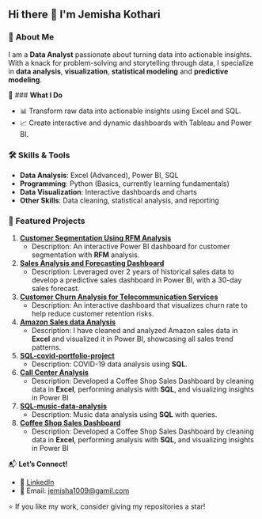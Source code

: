 ## Hi there 👋 I'm Jemisha Kothari


### 🎯 **About Me**  
I am a **Data Analyst** passionate about turning data into actionable insights. With a knack for problem-solving and storytelling through data, I specialize in **data analysis**, **visualization**, **statistical modeling** and **predictive modeling**.



🔭 ### **What I Do**
- 📊 Transform raw data into actionable insights using Excel and SQL.
- 📈 Create interactive and dynamic dashboards with Tableau and Power BI.



### 🛠️ **Skills & Tools**
- **Data Analysis**: Excel (Advanced), Power BI, SQL
- **Programming**: Python (Basics, currently learning fundamentals)
- **Data Visualization**: Interactive dashboards and charts
- **Other Skills**: Data cleaning, statistical analysis, and reporting

### 📌 **Featured Projects**  
1. **[Customer Segmentation Using RFM Analysis](https://github.com/jemisha29/Customer-Segmentation-Analysis-RFM-)**  
   - Description: An interactive Power BI dashboard for customer segmentation with **RFM** analysis.  
2. **[Sales Analysis and Forecasting Dashboard](https://github.com/jemisha29/Sales-Analysis-and-Forecasting-Dashboard)**  
   - Description: Leveraged over 2 years of historical sales data to develop a predictive sales dashboard in Power BI, with a 30-day sales forecast.  
3. **[Customer Churn Analysis for Telecommunication Services](https://github.com/jemisha29/Customer-Churn-Analysis-for-Telecommunication-Services)**  
   - Description: An interactive dashboard that visualizes churn rate to help reduce customer retention risks.
4. **[Amazon Sales data Analysis](https://github.com/jemisha29/Amazon-Sales-data-Analysis)**  
   - Description: I have cleaned and analyzed Amazon sales data in **Excel** and visualized it in Power BI, showcasing all sales trend patterns.
5. **[SQL-covid-portfolio-project](https://github.com/jemisha29/SQL-covid-portfolio-project)**  
   - Description: COVID-19 data analysis using **SQL**.
6. **[Call Center Analysis]()**  
   - Description: Developed a Coffee Shop Sales Dashboard by cleaning data in **Excel**, performing analysis with **SQL**, and visualizing insights in Power BI
7. **[SQL-music-data-analysis](https://github.com/jemisha29/SQL-music-data-analysis)**  
   - Description: Music data analysis using **SQL** with queries.
8. **[Coffee Shop Sales Dashboard](https://github.com/jemisha29/Coffee_Shop_sales)**  
   - Description: Developed a Coffee Shop Sales Dashboard by cleaning data in **Excel**, performing analysis with **SQL**, and visualizing insights in Power BI
   





📬 **Let’s Connect!**  
- 💼 [LinkedIn](https://www.linkedin.com/in/jemisha-kothari-650202301/)  
- 📧 Email: jemisha1009@gamil.com



⭐ If you like my work, consider giving my repositories a star!  
